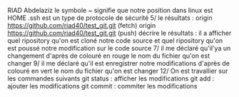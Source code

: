 RIAD Abdelaziz
le symbole ~ signifie que notre position dans linux est HOME
.ssh est un type de protocole de sécurité
5/ le résultats :
origin  https://github.com/riad40/test_git.git (fetch)
origin  https://github.com/riad40/test_git.git (push)
décrire le résultats :
il a afficher quel ripository qu'on est cloné notre code source
et quel ripository qu'on est poussé notre modification sur le code
source
7/ il me déclaré qu'il'ya un changement d'après de colouré en rouge 
le nom du fichier qu'on est changer 
9/ il me déclaré qu'il est enregistrer notre modifications d'après 
de colouré en vert le nom du fichier qu'on est changer 
12/ On est travallier sur les commandes suivants 
git status : afficher les modifications
git add : ajouter les modifications
git commit : commiter les modifications
